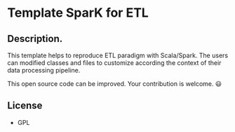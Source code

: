 # Template SparK for ETL

## Description.
This template helps to reproduce ETL paradigm with Scala/Spark. The users can modified classes and files to customize according the context of their data processing pipeline.

This open source code can be improved. 
Your contribution is welcome. :smiley:

## License
- GPL


